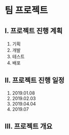 # 팀 프로젝트
 
## I. 프로젝트 진행 계획
1. 기획
2. 개발
3. 테스트
4. 배포

## II. 프로젝트 진행 일정
1. 2019.01.08
2. 2019.02.03
3. 2019.04.04
4. 2019.07

## III. 프로젝트 개요   